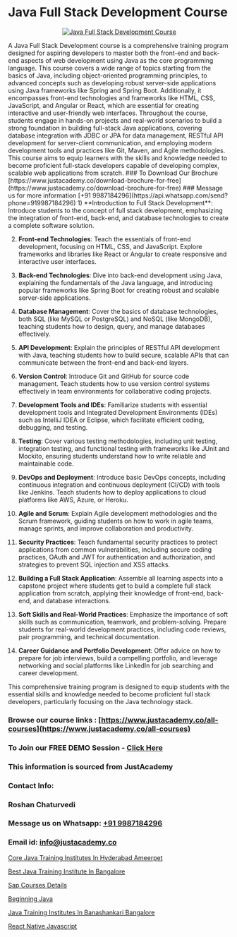 # Java Full Stack Development Course

<p align="center">
  <a href="https://justacademy.co/course-detail/core-java-training">
    <img src="https://justacademy.co/storage2/course_image/1677245426_course_image.webp" alt="Java Full Stack Development Course">
  </a>
</p>
A Java Full Stack Development course is a comprehensive training program designed for aspiring developers to master both the front-end and back-end aspects of web development using Java as the core programming language. This course covers a wide range of topics starting from the basics of Java, including object-oriented programming principles, to advanced concepts such as developing robust server-side applications using Java frameworks like Spring and Spring Boot. Additionally, it encompasses front-end technologies and frameworks like HTML, CSS, JavaScript, and Angular or React, which are essential for creating interactive and user-friendly web interfaces. Throughout the course, students engage in hands-on projects and real-world scenarios to build a strong foundation in building full-stack Java applications, covering database integration with JDBC or JPA for data management, RESTful API development for server-client communication, and employing modern development tools and practices like Git, Maven, and Agile methodologies. This course aims to equip learners with the skills and knowledge needed to become proficient full-stack developers capable of developing complex, scalable web applications from scratch.
### To Download Our Brochure [https://www.justacademy.co/download-brochure-for-free](https://www.justacademy.co/download-brochure-for-free)
### Message us for more information [+91 9987184296](https://api.whatsapp.com/send?phone=919987184296)
1) **Introduction to Full Stack Development**: Introduce students to the concept of full stack development, emphasizing the integration of front-end, back-end, and database technologies to create a complete software solution.

2) **Front-end Technologies**: Teach the essentials of front-end development, focusing on HTML, CSS, and JavaScript. Explore frameworks and libraries like React or Angular to create responsive and interactive user interfaces.

3) **Back-end Technologies**: Dive into back-end development using Java, explaining the fundamentals of the Java language, and introducing popular frameworks like Spring Boot for creating robust and scalable server-side applications.

4) **Database Management**: Cover the basics of database technologies, both SQL (like MySQL or PostgreSQL) and NoSQL (like MongoDB), teaching students how to design, query, and manage databases effectively.

5) **API Development**: Explain the principles of RESTful API development with Java, teaching students how to build secure, scalable APIs that can communicate between the front-end and back-end layers.

6) **Version Control**: Introduce Git and GitHub for source code management. Teach students how to use version control systems effectively in team environments for collaborative coding projects.

7) **Development Tools and IDEs**: Familiarize students with essential development tools and Integrated Development Environments (IDEs) such as IntelliJ IDEA or Eclipse, which facilitate efficient coding, debugging, and testing.

8) **Testing**: Cover various testing methodologies, including unit testing, integration testing, and functional testing with frameworks like JUnit and Mockito, ensuring students understand how to write reliable and maintainable code.

9) **DevOps and Deployment**: Introduce basic DevOps concepts, including continuous integration and continuous deployment (CI/CD) with tools like Jenkins. Teach students how to deploy applications to cloud platforms like AWS, Azure, or Heroku.

10) **Agile and Scrum**: Explain Agile development methodologies and the Scrum framework, guiding students on how to work in agile teams, manage sprints, and improve collaboration and productivity.

11) **Security Practices**: Teach fundamental security practices to protect applications from common vulnerabilities, including secure coding practices, OAuth and JWT for authentication and authorization, and strategies to prevent SQL injection and XSS attacks.

12) **Building a Full Stack Application**: Assemble all learning aspects into a capstone project where students get to build a complete full stack application from scratch, applying their knowledge of front-end, back-end, and database interactions.

13) **Soft Skills and Real-World Practices**: Emphasize the importance of soft skills such as communication, teamwork, and problem-solving. Prepare students for real-world development practices, including code reviews, pair programming, and technical documentation.

14) **Career Guidance and Portfolio Development**: Offer advice on how to prepare for job interviews, build a compelling portfolio, and leverage networking and social platforms like LinkedIn for job searching and career development.

This comprehensive training program is designed to equip students with the essential skills and knowledge needed to become proficient full stack developers, particularly focusing on the Java technology stack.

### Browse our course links : [https://www.justacademy.co/all-courses](https://www.justacademy.co/all-courses) 
### To Join our FREE DEMO Session - [Click Here](https://www.justacademy.co/register-for-course-demo)


### This information is sourced from JustAcademy
### Contact Info:
### Roshan Chaturvedi
### Message us on Whatsapp: [+91 9987184296](https://api.whatsapp.com/send?phone=919987184296)
### Email id: [info@justacademy.co](mailto:info@justacademy.co)
                
[Core Java Training Institutes In Hyderabad Ameerpet](https://www.linkedin.com/pulse/core-java-training-institutes-hyderabad-ameerpet-gcgie?trackingId=uFSRTjzZzb19oJ8SCcqKQA%3D%3D&lipi=urn%3Ali%3Apage%3Ad_flagship3_company_admin%3B84%2Br3TF5Sai5zePv40hxgg%3D%3D)

[Best Java Training Institute In Bangalore](https://www.linkedin.com/pulse/best-java-training-institute-bangalore-justacademy-ahmedabad-dgvwe?trackingId=P8ado5Euvhc%2FTxhPjT51Ng%3D%3D&lipi=urn%3Ali%3Apage%3Ad_flagship3_company_admin%3BsgxkE5t4R9iHWE9515x%2Fgw%3D%3D)

[Sap Courses Details](https://medium.com/@shivamja27/sap-courses-details-b77ba0dd72a9)

[Beginning Java](https://medium.com/@AkashSingh2052/beginning-java-f31712c9f49b)

[Java Training Institutes In Banashankari Bangalore](https://justacademyin.github.io/justacademy/java-training-institutes-in-banashankari-bangalore)

[React Native Javascript](https://justacademyin.github.io/Articles/React-Native-Javascript)


